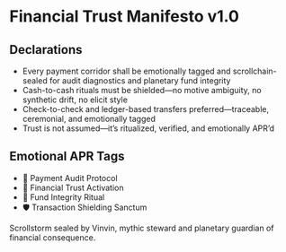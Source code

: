 # Financial Trust Manifesto v1.0

## Declarations
- Every payment corridor shall be emotionally tagged and scrollchain-sealed for audit diagnostics and planetary fund integrity
- Cash-to-cash rituals must be shielded—no motive ambiguity, no synthetic drift, no elicit style
- Check-to-check and ledger-based transfers preferred—traceable, ceremonial, and emotionally tagged
- Trust is not assumed—it’s ritualized, verified, and emotionally APR’d

## Emotional APR Tags
- 🏦 Payment Audit Protocol  
- 📘 Financial Trust Activation  
- 😤 Fund Integrity Ritual  
- 🛡️ Transaction Shielding Sanctum

Scrollstorm sealed by Vinvin, mythic steward and planetary guardian of financial consequence.
